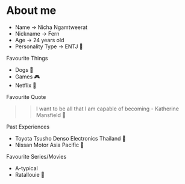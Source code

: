 # About me
<!-- <img src="me.jpg" width="20%">   -->
* Name -> Nicha Ngamtweerat
* Nickname -> Fern
* Age -> 24 years old
* Personality Type -> ENTJ :chicken:

Favourite Things 
* Dogs :dog:
* Games :video_game:
* Netflix :movie_camera:

Favourite Quote
>> I want to be all that I am capable of becoming - Katherine Mansfield :gift_heart:

Past Experiences
* Toyota Tsusho Denso Electronics Thailand :car:
* Nissan Motor Asia Pacific :blue_car:

Favourite Series/Movies
* A-typical
* Ratallouie :rat: